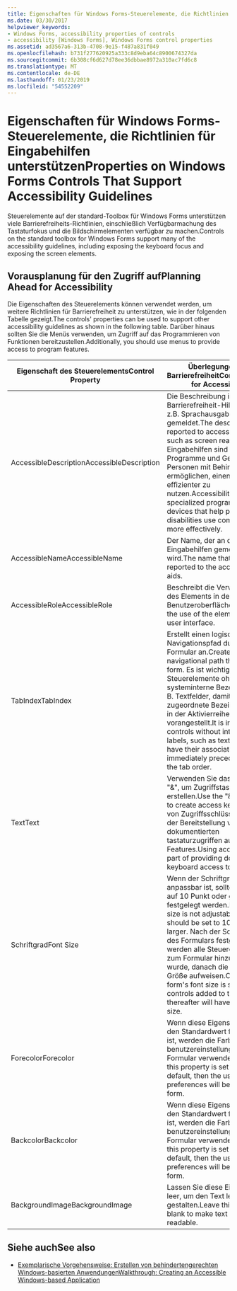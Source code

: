```yaml
---
title: Eigenschaften für Windows Forms-Steuerelemente, die Richtlinien für Eingabehilfen unterstützen
ms.date: 03/30/2017
helpviewer_keywords:
- Windows Forms, accessibility properties of controls
- accessibility [Windows Forms], Windows Forms control properties
ms.assetid: ad3567a6-313b-4708-9e15-f487a831f049
ms.openlocfilehash: b731f277620925a333c8d9eba64c8900674327da
ms.sourcegitcommit: 6b308cf6d627d78ee36dbbae8972a310ac7fd6c8
ms.translationtype: MT
ms.contentlocale: de-DE
ms.lasthandoff: 01/23/2019
ms.locfileid: "54552209"
---
```

# <a name="properties-on-windows-forms-controls-that-support-accessibility-guidelines"></a><span data-ttu-id="6ca12-102">Eigenschaften für Windows Forms-Steuerelemente, die Richtlinien für Eingabehilfen unterstützen</span><span class="sxs-lookup"><span data-stu-id="6ca12-102">Properties on Windows Forms Controls That Support Accessibility Guidelines</span></span>
<span data-ttu-id="6ca12-103">Steuerelemente auf der standard-Toolbox für Windows Forms unterstützen viele Barrierefreiheits-Richtlinien, einschließlich Verfügbarmachung des Tastaturfokus und die Bildschirmelementen verfügbar zu machen.</span><span class="sxs-lookup"><span data-stu-id="6ca12-103">Controls on the standard toolbox for Windows Forms support many of the accessibility guidelines, including exposing the keyboard focus and exposing the screen elements.</span></span>  
  
## <a name="planning-ahead-for-accessibility"></a><span data-ttu-id="6ca12-104">Vorausplanung für den Zugriff auf</span><span class="sxs-lookup"><span data-stu-id="6ca12-104">Planning Ahead for Accessibility</span></span>  
 <span data-ttu-id="6ca12-105">Die Eigenschaften des Steuerelements können verwendet werden, um weitere Richtlinien für Barrierefreiheit zu unterstützen, wie in der folgenden Tabelle gezeigt.</span><span class="sxs-lookup"><span data-stu-id="6ca12-105">The controls' properties can be used to support other accessibility guidelines as shown in the following table.</span></span> <span data-ttu-id="6ca12-106">Darüber hinaus sollten Sie die Menüs verwenden, um Zugriff auf das Programmieren von Funktionen bereitzustellen.</span><span class="sxs-lookup"><span data-stu-id="6ca12-106">Additionally, you should use menus to provide access to program features.</span></span>  
  
|<span data-ttu-id="6ca12-107">Eigenschaft des Steuerelements</span><span class="sxs-lookup"><span data-stu-id="6ca12-107">Control Property</span></span>|<span data-ttu-id="6ca12-108">Überlegungen zur Barrierefreiheit</span><span class="sxs-lookup"><span data-stu-id="6ca12-108">Considerations for Accessibility</span></span>|  
|----------------------|--------------------------------------|  
|<span data-ttu-id="6ca12-109">AccessibleDescription</span><span class="sxs-lookup"><span data-stu-id="6ca12-109">AccessibleDescription</span></span>|<span data-ttu-id="6ca12-110">Die Beschreibung ist auf Barrierefreiheit-Hilfsmittel, wie z.B. Sprachausgabe gemeldet.</span><span class="sxs-lookup"><span data-stu-id="6ca12-110">The description is reported to accessibility aids such as screen readers.</span></span> <span data-ttu-id="6ca12-111">Eingabehilfen sind spezielle Programme und Geräte, die es Personen mit Behinderungen ermöglichen, einen Computer effizienter zu nutzen.</span><span class="sxs-lookup"><span data-stu-id="6ca12-111">Accessibility aids are specialized programs and devices that help people with disabilities use computers more effectively.</span></span>|  
|<span data-ttu-id="6ca12-112">AccessibleName</span><span class="sxs-lookup"><span data-stu-id="6ca12-112">AccessibleName</span></span>|<span data-ttu-id="6ca12-113">Der Name, der an die Eingabehilfen gemeldet wird.</span><span class="sxs-lookup"><span data-stu-id="6ca12-113">The name that will be reported to the accessibility aids.</span></span>|  
|<span data-ttu-id="6ca12-114">AccessibleRole</span><span class="sxs-lookup"><span data-stu-id="6ca12-114">AccessibleRole</span></span>|<span data-ttu-id="6ca12-115">Beschreibt die Verwendung des Elements in der Benutzeroberfläche.</span><span class="sxs-lookup"><span data-stu-id="6ca12-115">Describes the use of the element in the user interface.</span></span>|  
|<span data-ttu-id="6ca12-116">TabIndex</span><span class="sxs-lookup"><span data-stu-id="6ca12-116">TabIndex</span></span>|<span data-ttu-id="6ca12-117">Erstellt einen logischen Navigationspfad durch das Formular an.</span><span class="sxs-lookup"><span data-stu-id="6ca12-117">Creates a sensible navigational path through the form.</span></span> <span data-ttu-id="6ca12-118">Es ist wichtig für Steuerelemente ohne systeminterne Bezeichnung, z. B. Textfelder, damit die zugeordnete Bezeichnung, die in der Aktivierreihenfolge direkt vorangestellt.</span><span class="sxs-lookup"><span data-stu-id="6ca12-118">It is important for controls without intrinsic labels, such as text boxes, to have their associated label immediately precede them in the tab order.</span></span>|  
|<span data-ttu-id="6ca12-119">Text</span><span class="sxs-lookup"><span data-stu-id="6ca12-119">Text</span></span>|<span data-ttu-id="6ca12-120">Verwenden Sie das Zeichen "&", um Zugriffstasten zu erstellen.</span><span class="sxs-lookup"><span data-stu-id="6ca12-120">Use the "&" character to create access keys.</span></span> <span data-ttu-id="6ca12-121">Mithilfe von Zugriffsschlüsseln ist Teil der Bereitstellung von dokumentierten tastaturzugriffen auf Features.</span><span class="sxs-lookup"><span data-stu-id="6ca12-121">Using access keys is part of providing documented keyboard access to features.</span></span>|  
|<span data-ttu-id="6ca12-122">Schriftgrad</span><span class="sxs-lookup"><span data-stu-id="6ca12-122">Font Size</span></span>|<span data-ttu-id="6ca12-123">Wenn der Schriftgrad nicht anpassbar ist, sollte dann sie auf 10 Punkt oder größer festgelegt werden.</span><span class="sxs-lookup"><span data-stu-id="6ca12-123">If the font size is not adjustable, then it should be set to 10 points or larger.</span></span> <span data-ttu-id="6ca12-124">Nach der Schriftgrad des Formulars festgelegt ist, werden alle Steuerelemente zum Formular hinzugefügt wurde, danach die gleiche Größe aufweisen.</span><span class="sxs-lookup"><span data-stu-id="6ca12-124">Once the form's font size is set, all the controls added to the form thereafter will have the same size.</span></span>|  
|<span data-ttu-id="6ca12-125">Forecolor</span><span class="sxs-lookup"><span data-stu-id="6ca12-125">Forecolor</span></span>|<span data-ttu-id="6ca12-126">Wenn diese Eigenschaft auf den Standardwert festgelegt ist, werden die Farbe von benutzereinstellungen auf dem Formular verwendet werden.</span><span class="sxs-lookup"><span data-stu-id="6ca12-126">If this property is set to the default, then the user's color preferences will be used on the form.</span></span>|  
|<span data-ttu-id="6ca12-127">Backcolor</span><span class="sxs-lookup"><span data-stu-id="6ca12-127">Backcolor</span></span>|<span data-ttu-id="6ca12-128">Wenn diese Eigenschaft auf den Standardwert festgelegt ist, werden die Farbe von benutzereinstellungen auf dem Formular verwendet werden.</span><span class="sxs-lookup"><span data-stu-id="6ca12-128">If this property is set to the default, then the user's color preferences will be used on the form.</span></span>|  
|<span data-ttu-id="6ca12-129">BackgroundImage</span><span class="sxs-lookup"><span data-stu-id="6ca12-129">BackgroundImage</span></span>|<span data-ttu-id="6ca12-130">Lassen Sie diese Eigenschaft leer, um den Text lesbarer zu gestalten.</span><span class="sxs-lookup"><span data-stu-id="6ca12-130">Leave this property blank to make text more readable.</span></span>|  
  
## <a name="see-also"></a><span data-ttu-id="6ca12-131">Siehe auch</span><span class="sxs-lookup"><span data-stu-id="6ca12-131">See also</span></span>
- [<span data-ttu-id="6ca12-132">Exemplarische Vorgehensweise: Erstellen von behindertengerechten Windows-basierten Anwendungen</span><span class="sxs-lookup"><span data-stu-id="6ca12-132">Walkthrough: Creating an Accessible Windows-based Application</span></span>](../../../../docs/framework/winforms/advanced/walkthrough-creating-an-accessible-windows-based-application.md)
